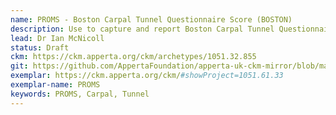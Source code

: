 ```yaml
---
name: PROMS - Boston Carpal Tunnel Questionnaire Score (BOSTON)
description: Use to capture and report Boston Carpal Tunnel Questionnaire (BOSTON) score details.
lead: Dr Ian McNicoll
status: Draft
ckm: https://ckm.apperta.org/ckm/archetypes/1051.32.855
git: https://github.com/AppertaFoundation/apperta-uk-ckm-mirror/blob/master/local/archetypes/entry/observation/openEHR-EHR-OBSERVATION.boston_carpal_tunnel.v0.adl
exemplar: https://ckm.apperta.org/ckm/#showProject=1051.61.33
exemplar-name: PROMS
keywords: PROMS, Carpal, Tunnel
---
```


